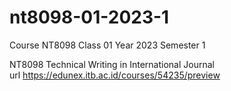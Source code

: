 # nt8098-01-2023-1
Course NT8098 Class 01 Year 2023 Semester 1

NT8098 Technical Writing in International Journal \
url https://edunex.itb.ac.id/courses/54235/preview
